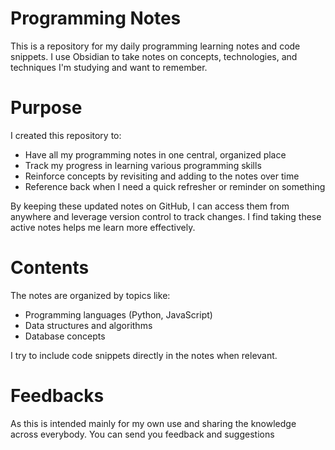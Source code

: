 
# Programming Notes

This is a repository for my daily programming learning notes and code snippets. I use Obsidian to take notes on concepts, technologies, and techniques I'm studying and want to remember. 

# Purpose

I created this repository to:

- Have all my programming notes in one central, organized place
- Track my progress in learning various programming skills  
- Reinforce concepts by revisiting and adding to the notes over time
- Reference back when I need a quick refresher or reminder on something

By keeping these updated notes on GitHub, I can access them from anywhere and leverage version control to track changes. I find taking these active notes helps me learn more effectively.


# Contents

The notes are organized by topics like:

- Programming languages (Python, JavaScript)
- Data structures and algorithms
- Database concepts

I try to include code snippets directly in the notes when relevant.


# Feedbacks 

As this is intended mainly for my own use and sharing the knowledge across everybody. You can send you feedback and suggestions